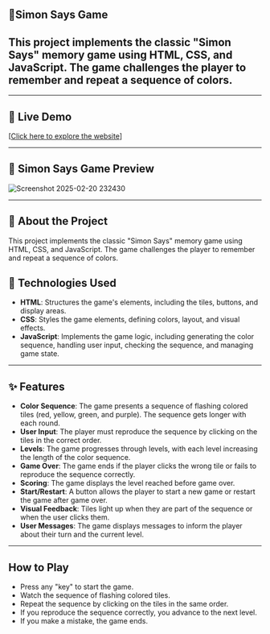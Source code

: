 ## 🌟Simon Says Game

## This project implements the classic "Simon Says" memory game using HTML, CSS, and JavaScript. The game challenges the player to remember and repeat a sequence of colors.

---


## 🔗 Live Demo  
[[Click here to explore the website](https://simon-say-game-java-script-mini-project.vercel.app/)] 

---
## 🚀 Simon Says Game Preview 

![Screenshot 2025-02-20 232430](https://github.com/user-attachments/assets/d7b130ac-9e19-44c1-aabb-7ddf5ce134c8)


---
## 📜 About the Project  
This project implements the classic "Simon Says" memory game using HTML, CSS, and JavaScript. The game challenges the player to remember and repeat a sequence of colors.


## 🚀 Technologies Used  
- **HTML**: Structures the game's elements, including the tiles, buttons, and display areas.
- **CSS**: Styles the game elements, defining colors, layout, and visual effects.
- **JavaScript**: Implements the game logic, including generating the color sequence, handling user input, checking the sequence, and managing game state.

---

## ✨ Features  
- **Color Sequence**: The game presents a sequence of flashing colored tiles (red, yellow, green, and purple). The sequence gets longer with each round.
- **User Input**: The player must reproduce the sequence by clicking on the tiles in the correct order.
- **Levels**: The game progresses through levels, with each level increasing the length of the color sequence.
- **Game Over**: The game ends if the player clicks the wrong tile or fails to reproduce the sequence correctly.
- **Scoring**: The game displays the level reached before game over.
- **Start/Restart**: A button allows the player to start a new game or restart the game after game over.
- **Visual Feedback**: Tiles light up when they are part of the sequence or when the user clicks them.
- **User Messages**: The game displays messages to inform the player about their turn and the current level.
---

##  How to Play
- Press any "key" to start the game.
- Watch the sequence of flashing colored tiles.
- Repeat the sequence by clicking on the tiles in the same order.
- If you reproduce the sequence correctly, you advance to the next level.
- If you make a mistake, the game ends.
